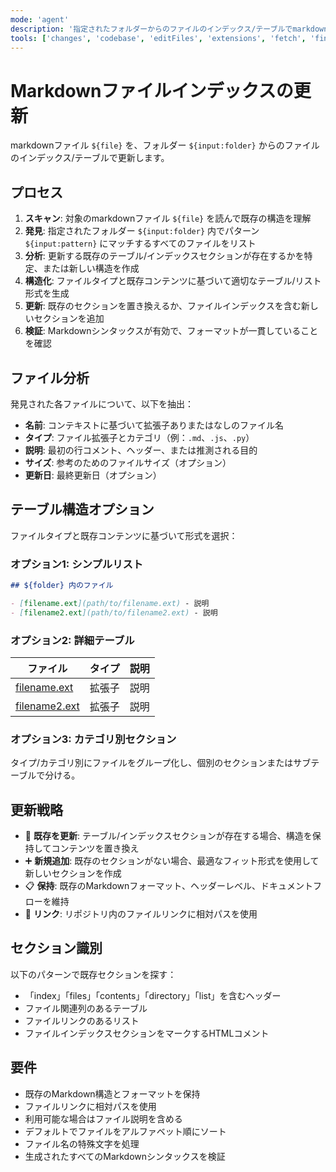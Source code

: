 ```yaml
---
mode: 'agent'
description: '指定されたフォルダーからのファイルのインデックス/テーブルでmarkdownファイルセクションを更新します。'
tools: ['changes', 'codebase', 'editFiles', 'extensions', 'fetch', 'findTestFiles', 'githubRepo', 'openSimpleBrowser', 'problems', 'runCommands', 'runTasks', 'runTests', 'search', 'searchResults', 'terminalLastCommand', 'terminalSelection', 'testFailure', 'usages', 'vscodeAPI']
---
```

# Markdownファイルインデックスの更新

markdownファイル `${file}` を、フォルダー `${input:folder}` からのファイルのインデックス/テーブルで更新します。

## プロセス

1. **スキャン**: 対象のmarkdownファイル `${file}` を読んで既存の構造を理解
2. **発見**: 指定されたフォルダー `${input:folder}` 内でパターン `${input:pattern}` にマッチするすべてのファイルをリスト
3. **分析**: 更新する既存のテーブル/インデックスセクションが存在するかを特定、または新しい構造を作成
4. **構造化**: ファイルタイプと既存コンテンツに基づいて適切なテーブル/リスト形式を生成
5. **更新**: 既存のセクションを置き換えるか、ファイルインデックスを含む新しいセクションを追加
6. **検証**: Markdownシンタックスが有効で、フォーマットが一貫していることを確認

## ファイル分析

発見された各ファイルについて、以下を抽出：

- **名前**: コンテキストに基づいて拡張子ありまたはなしのファイル名
- **タイプ**: ファイル拡張子とカテゴリ（例：`.md`、`.js`、`.py`）
- **説明**: 最初の行コメント、ヘッダー、または推測される目的
- **サイズ**: 参考のためのファイルサイズ（オプション）
- **更新日**: 最終更新日（オプション）

## テーブル構造オプション

ファイルタイプと既存コンテンツに基づいて形式を選択：

### オプション1: シンプルリスト

```markdown
## ${folder} 内のファイル

- [filename.ext](path/to/filename.ext) - 説明
- [filename2.ext](path/to/filename2.ext) - 説明
```

### オプション2: 詳細テーブル

| ファイル | タイプ | 説明 |
|------|------|-------------|
| [filename.ext](path/to/filename.ext) | 拡張子 | 説明 |
| [filename2.ext](path/to/filename2.ext) | 拡張子 | 説明 |

### オプション3: カテゴリ別セクション

タイプ/カテゴリ別にファイルをグループ化し、個別のセクションまたはサブテーブルで分ける。

## 更新戦略

- 🔄 **既存を更新**: テーブル/インデックスセクションが存在する場合、構造を保持してコンテンツを置き換え
- ➕ **新規追加**: 既存のセクションがない場合、最適なフィット形式を使用して新しいセクションを作成
- 📋 **保持**: 既存のMarkdownフォーマット、ヘッダーレベル、ドキュメントフローを維持
- 🔗 **リンク**: リポジトリ内のファイルリンクに相対パスを使用

## セクション識別

以下のパターンで既存セクションを探す：

- 「index」「files」「contents」「directory」「list」を含むヘッダー
- ファイル関連列のあるテーブル
- ファイルリンクのあるリスト
- ファイルインデックスセクションをマークするHTMLコメント

## 要件

- 既存のMarkdown構造とフォーマットを保持
- ファイルリンクに相対パスを使用
- 利用可能な場合はファイル説明を含める
- デフォルトでファイルをアルファベット順にソート
- ファイル名の特殊文字を処理
- 生成されたすべてのMarkdownシンタックスを検証